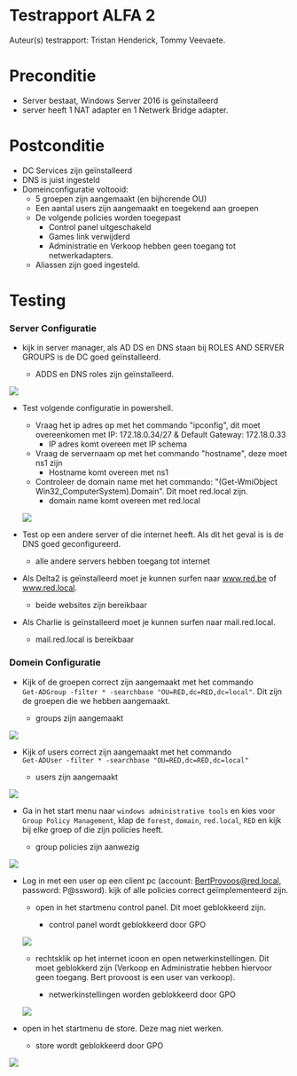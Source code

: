 # Testrapport ALFA 2

Auteur(s) testrapport: Tristan Henderick, Tommy Veevaete.

# Preconditie
 * Server bestaat, Windows Server 2016 is geïnstalleerd
 * server heeft 1 NAT adapter en 1 Netwerk Bridge adapter.

# Postconditie
 * DC Services zijn geïnstalleerd
 * DNS is juist ingesteld
 * Domeinconfiguratie voltooid:
   * 5 groepen zijn aangemaakt (en bijhorende OU)
   * Een aantal users zijn aangemaakt en toegekend aan groepen
   * De volgende policies worden toegepast
     * Control panel uitgeschakeld
     * Games link verwijderd
     * Administratie en Verkoop hebben geen toegang tot netwerkadapters.  
   * Aliassen zijn goed ingesteld.


# Testing

### Server Configuratie
 * kijk in server manager, als AD DS en DNS staan bij ROLES AND SERVER GROUPS is de DC goed geïnstalleerd.
 
     - ADDS en DNS roles zijn geïnstalleerd.
 
 ![](https://i.imgur.com/fUgRUfq.png)
 
 
 * Test volgende configuratie in powershell.
   * Vraag het ip adres op met het commando "ipconfig", dit moet overeenkomen met  IP: 172.18.0.34/27 & Default Gateway: 172.18.0.33
       - IP adres komt overeen met IP schema
   * Vraag de servernaam op met het commando "hostname", deze moet ns1 zijn
       - Hostname komt overeen met ns1
   * Controleer de domain name met het commando: "(Get-WmiObject Win32_ComputerSystem).Domain". Dit moet red.local zijn.
      - domain name komt overeen met red.local
   
   ![](https://i.imgur.com/7sPh7Vv.png)
   
 * Test op een andere server of die internet heeft. Als dit het geval is is de DNS goed geconfigureerd.
     - alle andere servers hebben toegang tot internet
 * Als Delta2 is geïnstalleerd moet je kunnen surfen naar www.red.be of www.red.local.
     - beide websites zijn bereikbaar
 * Als Charlie is geïnstalleerd moet je kunnen surfen naar mail.red.local.
     - mail.red.local is bereikbaar

### Domein Configuratie

 * Kijk of de groepen correct zijn aangemaakt met het commando  
 `Get-ADGroup -filter * -searchbase "OU=RED,dc=RED,dc=local"`. Dit zijn de groepen die we hebben aangemaakt.
 
     - groups zijn aangemaakt
 
 ![](https://i.imgur.com/EW0h4hm.png)
 
 
 * Kijk of users correct zijn aangemaakt met het commando  
 `Get-ADUser -filter * -searchbase "OU=RED,dc=RED,dc=local"`
 
    - users zijn aangemaakt
 
 ![](https://i.imgur.com/ezgtvan.png)
 
 
 * Ga in het start menu naar `windows administrative tools` en kies voor `Group Policy Management`, klap de `forest`, `domain`, `red.local`, `RED` en kijk bij elke groep of die zijn policies heeft.
 
    - group policies zijn aanwezig
 
 ![](https://i.imgur.com/wckze8S.png)
 
 * Log in met een user op een client pc (account: BertProvoos@red.local, password: P@ssword). kijk of alle policies correct geïmplementeerd zijn.
  	* open in het startmenu control panel. Dit moet geblokkeerd zijn.
    
      - control panel wordt geblokkeerd door GPO
    
    ![](https://i.imgur.com/gt6xim3.png)
    
  	* rechtsklik op het internet icoon en open netwerkinstellingen. Dit moet geblokkerd zijn (Verkoop en Administratie hebben hiervoor geen toegang. Bert provoost is een user van verkoop).
 	  
      - netwerkinstellingen worden geblokkeerd door GPO
    
    ![](https://i.imgur.com/gt6xim3.png)
    
  * open in het startmenu de store. Deze mag niet werken.
   
    - store wordt geblokkeerd door GPO
   
  ![](https://i.imgur.com/1gjzjfR.png)

